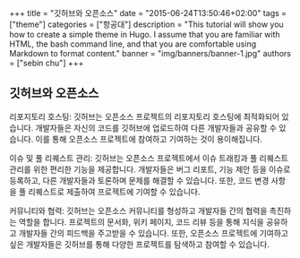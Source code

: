 +++
title = "깃허브와 오픈소스"
date = "2015-06-24T13:50:46+02:00"
tags = ["theme"]
categories = ["항공대"]
description = "This tutorial will show you how to create a simple theme in Hugo. I assume that you are familiar with HTML, the bash command line, and that you are comfortable using Markdown to format content."
banner = "img/banners/banner-1.jpg"
authors = ["sebin chu"]
+++

## 깃허브와 오픈소스

리포지토리 호스팅: 깃허브는 오픈소스 프로젝트의 리포지토리 호스팅에 최적화되어 있습니다. 개발자들은 자신의 코드를 깃허브에 업로드하여 다른 개발자들과 공유할 수 있습니다. 이를 통해 오픈소스 프로젝트에 참여하고 기여하는 것이 용이해집니다.

이슈 및 풀 리퀘스트 관리: 깃허브는 오픈소스 프로젝트에서 이슈 트래킹과 풀 리퀘스트 관리를 위한 편리한 기능을 제공합니다. 개발자들은 버그 리포트, 기능 제안 등을 이슈로 등록하고, 다른 개발자들과 토론하며 문제를 해결할 수 있습니다. 또한, 코드 변경 사항을 풀 리퀘스트로 제출하여 프로젝트에 기여할 수 있습니다.

커뮤니티와 협력: 깃허브는 오픈소스 커뮤니티를 형성하고 개발자들 간의 협력을 촉진하는 역할을 합니다. 프로젝트의 문서화, 위키 페이지, 코드 리뷰 등을 통해 지식을 공유하고 개발자들 간의 피드백을 주고받을 수 있습니다. 또한, 오픈소스 프로젝트에 기여하고 싶은 개발자들은 깃허브를 통해 다양한 프로젝트를 탐색하고 참여할 수 있습니다.
